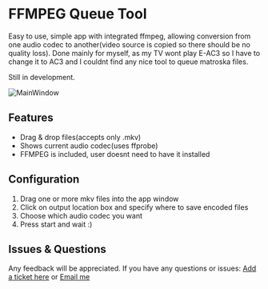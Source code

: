 # FFMPEG Queue Tool


Easy to use, simple app with integrated ffmpeg, allowing conversion from one audio codec to another(video source is copied so there should be no quality loss). Done mainly for myself, as my TV wont play E-AC3 so I have to change it to AC3 and I couldnt find any nice tool to queue matroska files.




Still in development.

![MainWindow](https://i.imgur.com/xMzaWYO.png)

## Features

* Drag & drop files(accepts only .mkv)
* Shows current audio codec(uses ffprobe)
* FFMPEG is included, user doesnt need to have it installed

## Configuration

1. Drag one or more mkv files into the app window
2. Click on output location box and specify where to save encoded files
3. Choose which audio codec you want
4. Press start and wait :)

## Issues & Questions
Any feedback will be appreciated.
If you have any questions or issues:
[Add a ticket here](https://github.com/kasprzakdanielt/FFMPEGQueueTool/issues)
or 
[Email me](mailto:kasprzak.daniel.kontakt@gmail.com)
